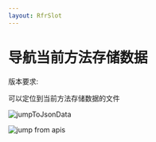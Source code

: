 ```yaml
---
layout: RfrSlot
---
```


# 导航当前方法存储数据

版本要求: <Badge text="2023.1.3" />

可以定位到当前方法存储数据的文件

![jumpToJsonData](/img/2023.1.3/jumpToJsonData.png)

![jump from apis](/img/2023.1.3/listJump2JsonData_zh.png)
